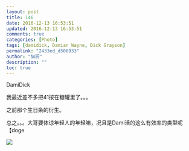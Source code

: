 ```yaml
---
layout: post
title: 146
date: 2016-12-13 16:53:51
updated: 2016-12-13 16:53:51
comments: true
categories: [Photo]
tags: [damidick, Damian Wayne, Dick Grayson]
permalink: "2433ed_d506933"
author: "猫厨"
description: ""
toc: true
---
```


<p>DamiDick</p> 
<p>我最近差不多把41按在糖罐里了。。。</p> 
<p>之前那个生日条的衍生。</p> 
<p>总之。。。大哥要体谅年轻人的年轻嘛，况且是Dami活的这么有效率的类型呢【doge</p>

![](https://nos.netease.com/imglf0/img/cVZNdzJtQk9JV2NqV3Z6eERoRk5aQWttRTJSVzVoYllCbjYvSjRVNkpvRVgvdE90RjNpZi9BPT0.jpg)